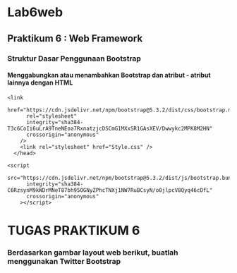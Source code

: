 # Lab6web

## Praktikum 6 : Web Framework

### Struktur Dasar Penggunaan Bootstrap

#### Menggabungkan atau menambahkan Bootstrap dan atribut - atribut lainnya dengan HTML
```
<link
      href="https://cdn.jsdelivr.net/npm/bootstrap@5.3.2/dist/css/bootstrap.min.css"
      rel="stylesheet"
      integrity="sha384-T3c6CoIi6uLrA9TneNEoa7RxnatzjcDSCmG1MXxSR1GAsXEV/Dwwykc2MPK8M2HN"
      crossorigin="anonymous"
    />
    <link rel="stylesheet" href="Style.css" />
  </head>
```
```
<script
      src="https://cdn.jsdelivr.net/npm/bootstrap@5.3.2/dist/js/bootstrap.bundle.min.js"
      integrity="sha384-C6RzsynM9kWDrMNeT87bh95OGNyZPhcTNXj1NW7RuBCsyN/o0jlpcV8Qyq46cDfL"
      crossorigin="anonymous"
    ></script>
```
# TUGAS PRAKTIKUM 6
### Berdasarkan gambar layout web berikut, buatlah menggunakan Twitter Bootstrap

